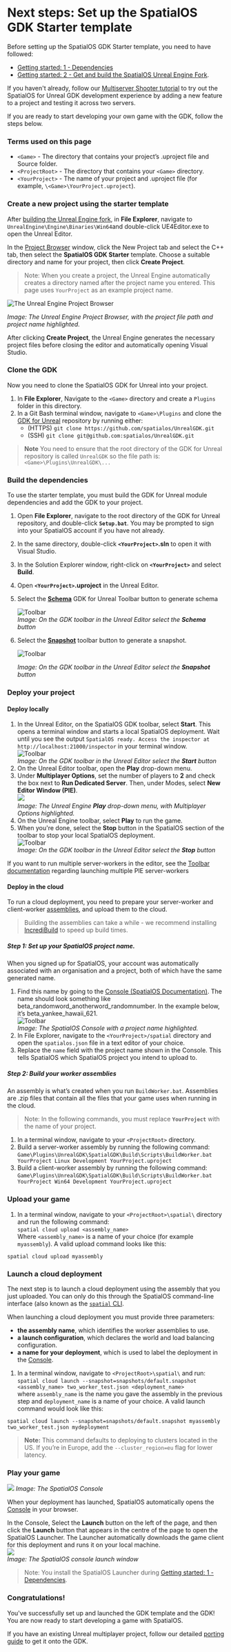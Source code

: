 # Next steps: Set up the SpatialOS GDK Starter template

Before setting up the SpatialOS GDK Starter template, you need to have followed:

* [Getting started: 1 - Dependencies]({{urlRoot}}/content/get-started/dependencies)
* [Getting started: 2 - Get and build the SpatialOS Unreal Engine Fork]({{urlRoot}}/content/get-started/tutorial).

If you haven't already, follow our [Multiserver Shooter tutorial]({{urlRoot}}/content/get-started/dependencies) to try out the SpatialOS for Unreal GDK development experience by adding a new feature to a project and testing it across two servers.

If you are ready to start developing your own game with the GDK, follow the steps below. 

### Terms used on this page

* `<Game>` - The directory that contains your project’s .uproject file and Source folder.
* `<ProjectRoot>` - The directory that contains your `<Game>` directory.
* `<YourProject>` - The name of your project and .uproject file (for example, `\<Game>\YourProject.uproject`).

### Create a new project using the starter template

After [building the Unreal Engine fork]({{urlRoot}}/content/get-started/build-unreal-fork), in **File Explorer**, navigate to `UnrealEngine\Engine\Binaries\Win64`and double-click UE4Editor.exe to open the Unreal Editor. 

In the [Project Browser](https://docs.unrealengine.com/en-us/Engine/Basics/Projects/Browser) window, click the New Project tab and select the C++ tab, then select the **SpatialOS GDK Starter** template. Choose a suitable directory and name for your project, then click **Create Project**. 

>Note: When you create a project, the Unreal Engine automatically creates a directory named after the project name you entered. This page uses `YourProject` as an example project name.

![The Unreal Engine Project Browser]({{assetRoot}}assets/set-up-template/template-project-browser.png)

*Image: The Unreal Engine Project Browser, with the project file path and project name highlighted.*

After clicking **Create Project**, the Unreal Engine generates the necessary project files before closing the editor and automatically opening Visual Studio. 

### Clone the GDK

Now you need to clone the SpatialOS GDK for Unreal into your project.

1. In **File Explorer**, Navigate to the `<Game>` directory and create a `Plugins` folder in this directory.
2. In a Git Bash terminal window, navigate to `<Game>\Plugins` and clone the [GDK for Unreal](https://github.com/spatialos/UnrealGDK) repository by running either:
    * (HTTPS) `git clone https://github.com/spatialos/UnrealGDK.git`
    * (SSH) `git clone git@github.com:spatialos/UnrealGDK.git`

>**Note** You need to ensure that the root directory of the GDK for Unreal repository is called `UnrealGDK` so the file path is: `<Game>\Plugins\UnrealGDK\...`

### Build the dependencies 

To use the starter template, you must build the GDK for Unreal module dependencies and add the GDK to your project. 

1. Open **File Explorer**, navigate to the root directory of the GDK for Unreal repository, and double-click **`Setup.bat`**. You may be prompted to sign into your SpatialOS account if you have not already.
1. In the same directory, double-click **`<YourProject>`.sln** to open it with Visual Studio.
1. In the Solution Explorer window, right-click on **`<YourProject>`** and select **Build**.
1. Open **`<YourProject>`.uproject** in the Unreal Editor. 
1. Select the [**Schema**](https://docs.improbable.io/reference/latest/shared/glossary) GDK for Unreal Toolbar button to generate schema 
    
    ![Toolbar]({{assetRoot}}assets/screen-grabs/toolbar/schema-button.png)<br/>
    _Image: On the GDK toolbar in the Unreal Editor select the **Schema** button_<br/>

1. Select the [**Snapshot**]({{urlRoot}}/content/generating-a-snapshot) toolbar button to generate a snapshot.

    ![Toolbar]({{assetRoot}}assets/screen-grabs/toolbar/snapshot-button.png)<br/>
    
    _Image: On the GDK toolbar in the Unreal Editor select the **Snapshot** button_


### Deploy your project 

#### Deploy locally

1. In the Unreal Editor, on the SpatialOS GDK toolbar, select **Start**. This opens a terminal window and starts a local SpatialOS deployment. Wait until you see the output `SpatialOS ready. Access the inspector at http://localhost:21000/inspector` in your terminal window.<br/>
![Toolbar]({{assetRoot}}assets/set-up-template/template-start.png)<br/>
_Image: On the GDK toolbar in the Unreal Editor select the **Start** button_<br/>
1. On the Unreal Editor toolbar, open the **Play** drop-down menu.
1. Under **Multiplayer Options**, set the number of players to **2** and check the box next to **Run Dedicated Server**. Then, under Modes, select **New Editor Window (PIE)**.<br/>
![]({{assetRoot}}assets/set-up-template/template-multiplayer-options.png)<br/>
_Image: The Unreal Engine **Play** drop-down menu, with Multiplayer Options highlighted._    <br/>
1. On the Unreal Engine toolbar, select **Play** to run the game.<br/>
1. When you're done, select the **Stop** button in the SpatialOS section of the toolbar to stop your local SpatialOS deployment.<br/>
![Toolbar]({{assetRoot}}assets/set-up-template/template-stop.png)<br/>
_Image: On the GDK toolbar in the Unreal Editor select the **Stop** button_<br/>

If you want to run multiple server-workers in the editor, see the [Toolbar documentation]({{urlRoot}}/content/toolbars#launching-multiple-pie-server-workers) regarding launching multiple PIE server-workers

#### Deploy in the cloud

To run a cloud deployment, you need to prepare your server-worker and client-worker [assemblies](https://docs.improbable.io/reference/latest/shared/glossary), and upload them to the cloud.        

> Building the assemblies can take a while - we recommend installing <a href="https://www.incredibuild.com/" data-track-link="Incredibuild|product=Docs|platform=Win|label=Win" target="_blank">IncrediBuild</a> to speed up build times.

##### Step 1: Set up your SpatialOS project name. 
When you signed up for SpatialOS, your account was automatically associated with an organisation and a project, both of which have the same generated name.

1. Find this name by going to the [Console (SpatialOS Documentation)](https://console.improbable.io). 
The name should look something like beta_randomword_anotherword_randomnumber. In the example below, it’s beta_yankee_hawaii_621. <br/>
![Toolbar]({{assetRoot}}assets/set-up-template/template-project-page.png)<br/>_Image: The SpatialOS Console with a project name highlighted._
2. In File Explorer, navigate to the `<YourProject>/spatial` directory and open the `spatialos.json` file in a text editor of your choice.
3. Replace the `name` field with the project name shown in the Console. This tells SpatialOS which SpatialOS project you intend to upload to.

##### Step 2: Build your worker assemblies

An assembly is what’s created when you run `BuildWorker.bat`. Assemblies are .zip files that contain all the files that your game uses when running in the cloud.

> Note: In the following commands, you must replace **`YourProject`** with the name of your project. 

1. In a terminal window, navigate to your `<ProjectRoot>` directory.
1. Build a server-worker assembly by running the following command: `Game\Plugins\UnrealGDK\SpatialGDK\Build\Scripts\BuildWorker.bat YourProject Linux Development YourProject.uproject`
1. Build a client-worker assembly by running the following command: `Game\Plugins\UnrealGDK\SpatialGDK\Build\Scripts\BuildWorker.bat YourProject Win64 Development YourProject.uproject`

### Upload your game

1. In a terminal window, navigate to your `<ProjectRoot>\spatial\` directory and run the following command:<br/>
`spatial cloud upload <assembly_name>`<br/>Where `<assembly_name>` is a name of your choice (for example `myassembly`). A valid upload command looks like this:

```
spatial cloud upload myassembly
```

### Launch a cloud deployment

The next step is to launch a cloud deployment using the assembly that you just uploaded. You can only do this through the SpatialOS command-line interface (also known as the [`spatial` CLI]({{urlRoot}}/content/glossary#spatial-command-line-tool-cli).

When launching a cloud deployment you must provide three parameters:

* **the assembly name**, which identifies the worker assemblies to use.
* **a launch configuration**, which declares the world and load balancing configuration.
* **a name for your deployment**, which is used to label the deployment in the [Console](https://console.improbable.io).

1. In a  terminal window, navigate to `<ProjectRoot>\spatial\` and run: `spatial cloud launch --snapshot=snapshots/default.snapshot <assembly_name> two_worker_test.json <deployment_name>` 
<br/>where `assembly_name` is the name you gave the assembly in the previous step and `deployment_name` is a name of your choice. A valid launch command would look like this:

```
spatial cloud launch --snapshot=snapshots/default.snapshot myassembly two_worker_test.json mydeployment
```

> **Note:** This command defaults to deploying to clusters located in the US. If you’re in Europe, add the `--cluster_region=eu` flag for lower latency.

### Play your game

![]({{assetRoot}}assets/tutorial/console.png)
_Image: The SpatialOS Console_

When your deployment has launched, SpatialOS automatically opens the [Console](https://console.improbable.io) in your browser.

In the Console, Select the **Launch** button on the left of the page, and then click the **Launch** button that appears in the centre of the page to open the SpatialOS Launcher. The Launcher automatically downloads the game client for this deployment and runs it on your local machine.<br/>
![]({{assetRoot}}assets/tutorial/launch.png)<br/>
_Image: The SpatialOS console launch window_

> Note: You install the SpatialOS Launcher during [Getting started: 1 - Dependencies]({{urlRoot}}/content/get-started/dependencies).

### Congratulations!

You've successfully set up and launched the GDK template and the GDK! You are now ready to start developing a game with SpatialOS.

If you have an existing Unreal multiplayer project, follow our detailed [porting guide]({{urlRoot}}/content/get-started/porting-unreal-project-to-gdk.md) to get it onto the GDK.

